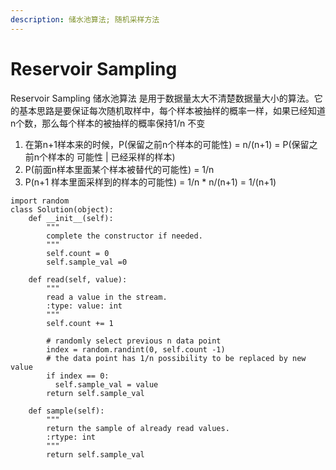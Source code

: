 ```yaml
---
description: 储水池算法; 随机采样方法
---
```


# Reservoir Sampling



Reservoir Sampling 储水池算法 是用于数据量太大不清楚数据量大小的算法。它的基本思路是要保证每次随机取样中，每个样本被抽样的概率一样，如果已经知道n个数，那么每个样本的被抽样的概率保持1/n 不变

1. 在第n+1样本来的时候，P\(保留之前n个样本的可能性\) = n/\(n+1\) = P\(保留之前n个样本的 可能性 \| 已经采样的样本\)  
2. P\(前面n样本里面某个样本被替代的可能性\) = 1/n
3. P\(n+1 样本里面采样到的样本的可能性\) = 1/n \* n/\(n+1\) = 1/\(n+1\)



```text
import random
class Solution(object):
    def __init__(self):
        """
        complete the constructor if needed.
        """
        self.count = 0
        self.sample_val =0

    def read(self, value):
        """
        read a value in the stream.
        :type: value: int
        """
        self.count += 1
        
        # randomly select previous n data point
        index = random.randint(0, self.count -1)
        # the data point has 1/n possibility to be replaced by new value
        if index == 0:
          self.sample_val = value
        return self.sample_val

    def sample(self):
        """
        return the sample of already read values.
        :rtype: int
        """
        return self.sample_val
```

